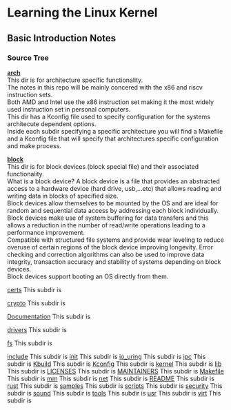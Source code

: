 # Learning the Linux Kernel

## Basic Introduction Notes

### Source Tree

<ins>**arch**</ins><br />
This dir is for architecture specific functionality.<br />
The notes in this repo will be mainly concered with the x86 and riscv instruction sets.<br />
Both AMD and Intel use the x86 instruction set making it the most widely used instruction set in personal computers.<br />
This dir has a Kconfig file used to specify configuration for the systems architecute dependent options.<br /> 
Inside each subdir specifying a specific architecture you will find a Makefile and a Kconfig file that will specify that architectures specific configuration and make process.<br />

<ins>**block**</ins><br />
This dir is for block devices (block special file) and their associated functionality.<br /> 
What is a block device? A block device is a file that provides an abstracted access to a hardware device (hard drive, usb,...etc) that allows reading and writing data in blocks of specified size.<br /> 
Block devices allow themselves to be mounted by the OS and are ideal for random and sequential data access by addressing each block individually.<br /> 
Block devices make use of system buffering for data transfers and this allows a reduction in the number of read/write operations leading to a performance improvement.<br />
Compatible with structured file systems and provide wear leveling to reduce overuse of certain regions of the block device improving longevity. 
Error checking and correction algorithms can also be used to improve data integrity, transaction accuracy and stability of systems depending on block devices.<br />
Block devices support booting an OS directly from them.<br />

<ins>certs</ins>
This subdir is

<ins>crypto</ins>
This subdir is

<ins>Documentation</ins>
This subdir is

<ins>drivers</ins>
This subdir is

<ins>fs</ins>
This subdir is

<ins>include</ins>
This subdir is
<ins>init</ins>
This subdir is
<ins>io_uring</ins>
This subdir is
<ins>ipc</ins>
This subdir is
<ins>Kbuild</ins>
This subdir is
<ins>Kconfig</ins>
This subdir is
<ins>kernel</ins>
This subdir is
<ins>lib</ins>
This subdir is
<ins>LICENSES</ins>
This subdir is
<ins>MAINTAINERS</ins>
This subdir is
<ins>Makefile</ins>
This subdir is
<ins>mm</ins>
This subdir is
<ins>net</ins>
This subdir is
<ins>README</ins>
This subdir is
<ins>rust</ins>
This subdir is
<ins>samples</ins>
This subdir is
<ins>scripts</ins>
This subdir is
<ins>security</ins>
This subdir is
<ins>sound</ins>
This subdir is
<ins>tools</ins>
This subdir is
<ins>usr</ins>
This subdir is
<ins>virt</ins>
This subdir is


